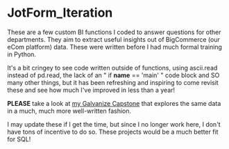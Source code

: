 # JotForm_Iteration

These are a few custom BI functions I coded to answer questions for other departments. They aim to extract useful insights out of BigCommerce (our eCom platform) data. These were written before I had much formal training in Python. 

It's a bit cringey to see code written outside of functions, using ascii.read instead of pd.read, the lack of an " if __name__ == 'main' " code block and SO many other things, but it has been refreshing and inspiring to come revisit these and see how much I've improved in less than a year!

__PLEASE__ take a look at [my Galvanize Capstone](https://github.com/domdomdidom/capstone_public) that explores the same data in a much, much more well-written fashion.

I may update these if I get the time, but since I no longer work here, I don't have tons of incentive to do so. These projects would be a much better fit for SQL!
